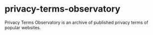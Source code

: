 # privacy-terms-observatory

Privacy Terms Observatory is an archive of published privacy terms of popular websites.
